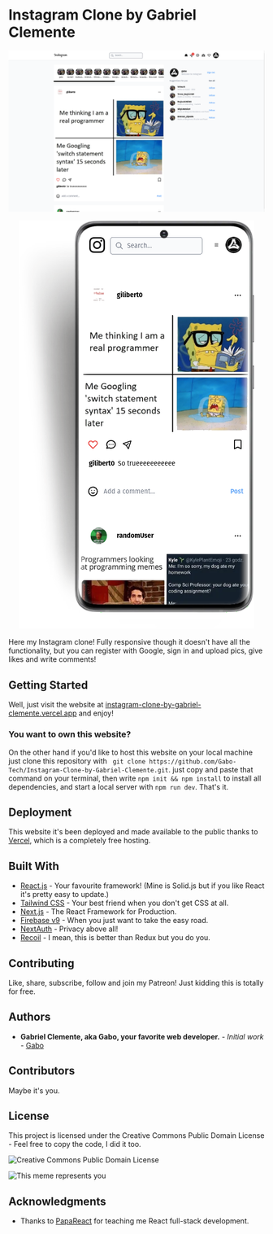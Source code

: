 # Instagram Clone by Gabriel Clemente


![Web Mockup](Mockup.png) 
<div align:center style="text-align:center"><img src="MobileMockUp.png" /></div>


Here my Instagram clone! Fully responsive though it doesn't have all the functionality, but you can register with Google, sign in and upload pics, give likes and write comments!


## Getting Started

Well, just visit the website at [instagram-clone-by-gabriel-clemente.vercel.app](https://instagram-clone-by-gabriel-clemente.vercel.app/) and enjoy! 

### You want to own this website?

On the other hand if you'd like to host this website on your local machine just clone this repository with ``` git clone https://github.com/Gabo-Tech/Instagram-Clone-by-Gabriel-Clemente.git```. just copy and paste that command on your terminal, then write ```npm init && npm install```  to install all dependencies, and start a local server with ```npm run dev```. That's it.

## Deployment

This website it's been deployed and made available to the public thanks to [Vercel](https://vercel.com), which is a completely free hosting.

## Built With

* [React.js](https://reactjs.org/) - Your favourite framework! (Mine is Solid.js but if you like React it's pretty easy to update.)
* [Tailwind CSS](https://tailwindcss.com/) - Your best friend when you don't get CSS at all. 
* [Next.js](https://nextjs.org/) - The React Framework for Production.
* [Firebase v9](https://firebase.google.com/) - When you just want to take the easy road.
* [NextAuth](https://next-auth.js.org/) - Privacy above all!
* [Recoil](https://recoiljs.org/) - I mean, this is better than Redux but you do you. 


## Contributing

  Like, share, subscribe, follow and join my Patreon! Just kidding this is totally for free. 

## Authors

* **Gabriel Clemente, aka Gabo, your favorite web developer.** - *Initial work* - [Gabo](https://github.com/Gabo-Tech)

## Contributors

Maybe it's you.

## License

This project is licensed under the Creative Commons Public Domain License - Feel free to copy the code, I did it too.

![Creative Commons Public Domain License](https://upload.wikimedia.org/wikipedia/commons/thumb/8/84/Public_Domain_Mark_button.svg/220px-Public_Domain_Mark_button.svg.png)

![This meme represents you](https://preview.redd.it/hwurhp7crzf81.png?auto=webp&s=3f230e79f360c9fbc9394e70ea72330391bf8f27)

## Acknowledgments

* Thanks to [PapaReact](https://github.com/PapaReact) for teaching me React full-stack development. 
